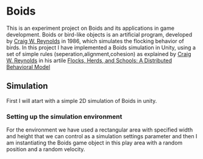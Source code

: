 # Boids
This is an experiment project on Boids and its applications in game development. Boids or bird-like objects is an artificial program, developed by [Craig W. Reynolds](https://en.wikipedia.org/wiki/Craig_Reynolds_(computer_graphics)) in 1986, which simulates the flocking behavior of birds.
In this project I have implemented a Boids simulation in Unity, using a set of simple rules (seperation,alignment,cohesion) as explained by [Craig W. Reynolds](https://en.wikipedia.org/wiki/Craig_Reynolds_(computer_graphics)) in his artile [Flocks, Herds, and Schools:
A Distributed Behavioral Model](http://www.cs.toronto.edu/~dt/siggraph97-course/cwr87/)

## Simulation
First I will atart with a simple 2D simulation of Boids in unity.
### Setting up the simulation environment
For the environment we have used a rectangular area with specified width and height that we can control as a simulation settings parameter and then I am instantiating the Boids game object in this play area with a random position and a random velocity.
